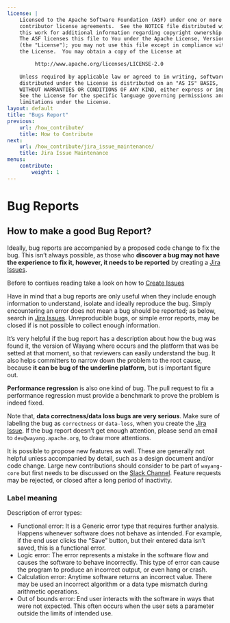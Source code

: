 ```yaml
---
license: |
    Licensed to the Apache Software Foundation (ASF) under one or more
    contributor license agreements.  See the NOTICE file distributed with
    this work for additional information regarding copyright ownership.
    The ASF licenses this file to You under the Apache License, Version 2.0
    (the "License"); you may not use this file except in compliance with
    the License.  You may obtain a copy of the License at

         http://www.apache.org/licenses/LICENSE-2.0
    
    Unless required by applicable law or agreed to in writing, software
    distributed under the License is distributed on an "AS IS" BASIS,
    WITHOUT WARRANTIES OR CONDITIONS OF ANY KIND, either express or implied.
    See the License for the specific language governing permissions and
    limitations under the License.
layout: default
title: "Bugs Report"
previous:
    url: /how_contribute/
    title: How to Contribute
next:
    url: /how_contribute/jira_issue_maintenance/
    title: Jira Issue Maintenance
menus:
    contribute:
        weight: 1
---
```


# Bug Reports

## How to make a good Bug Report?

Ideally, bug reports are accompanied by a proposed code change to fix the bug. This isn’t always possible, as those who **discover a bug may not have the experience to fix it, however, it needs to be reported**  by creating a [Jira Issues](https://issues.apache.org/jira/projects/WAYANG/issues).

Before to contiues reading take a look on how to [Create Issues](https://support.atlassian.com/jira-software-cloud/docs/create-an-issue-and-a-sub-task/)

Have in mind that a bug reports are only useful when they include enough information to understand, isolate and ideally reproduce the bug. Simply encountering an error does not mean a bug should be reported; as below, search in [Jira Issues](https://issues.apache.org/jira/projects/WAYANG/issues). Unreproducible bugs, or simple error reports, may be closed if is not possible to collect enough information.

It’s very helpful if the bug report has a description about how the bug was found it, the version of Wayang where occurs and the platform that was be setted at that moment, so that reviewers can easily understand the bug. It also helps committers to narrow down the problem to the root cause, because **it can be bug of the underline platform,** but is important figure out.

**Performance regression** is also one kind of bug. The pull request to fix a performance regression must provide a benchmark to prove the problem is indeed fixed.

Note that, **data correctness/data loss bugs are very serious**. Make sure of labeling the bug as `correctness` or `data-loss`, when you create the [Jira Issue](https://issues.apache.org/jira/projects/WAYANG/issues). If the bug report doesn’t get enough attention, please send an email to `dev@wayang.apache.org`, to draw more attentions.

It is possible to propose new features as well. These are generally not helpful unless accompanied by detail, such as a design document and/or code change. Large new contributions should consider to be part of `wayang-core` but first needs to be discussed on the [Slack Channel](https://the-asf.slack.com/archives/C01H1CPE8KU). Feature requests may be rejected, or closed after a long period of inactivity.

### Label meaning

Description of error types:

* Functional error: It is a Generic error type that requires further analysis. Happens whenever software does not behave as intended. For example, if the end user clicks the “Save” button, but their entered data isn’t saved, this is a functional error.
* Logic error: The error represents a mistake in the software flow and causes the software to behave incorrectly. This type of error can cause the program to produce an incorrect output, or even hang or crash.
* Calculation error: Anytime software returns an incorrect value. There may be used an incorrect algorithm or a data type mismatch during arithmetic operations.
* Out of bounds error: End user interacts with the software in ways that were not expected. This often occurs when the user sets a parameter outside the limits of intended use.
